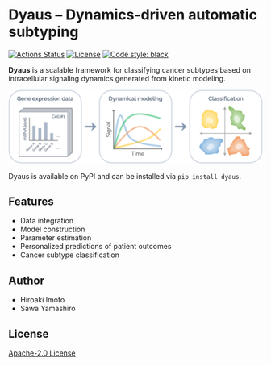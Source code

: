 # Dyaus – Dynamics-driven automatic subtyping

[![Actions Status](https://github.com/dyaus-dev/dyaus/workflows/Tests/badge.svg)](https://github.com/dyaus-dev/dyaus/actions)
[![License](https://img.shields.io/badge/License-Apache%202.0-brightgreen.svg)](https://opensource.org/licenses/Apache-2.0)
[![Code style: black](https://img.shields.io/badge/code%20style-black-000000.svg)](https://github.com/psf/black)

**Dyaus** is a scalable framework for classifying cancer subtypes based on intracellular signaling dynamics generated from kinetic modeling.

![overview](resources/images/overview.png)

<!--
![overview](https://raw.githubusercontent.com/dyaus-dev/dyaus/master/resources/images/overview.png)
-->

Dyaus is available on PyPI and can be installed via `pip install dyaus`.

## Features

- Data integration
- Model construction
- Parameter estimation
- Personalized predictions of patient outcomes
- Cancer subtype classification

## Author

- Hiroaki Imoto
- Sawa Yamashiro

## License

[Apache-2.0 License](https://opensource.org/licenses/Apache-2.0)
